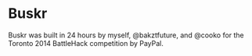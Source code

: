 # Buskr

Buskr was built in 24 hours by myself, @bakztfuture, and @cooko for the Toronto 2014 BattleHack competition by PayPal.
